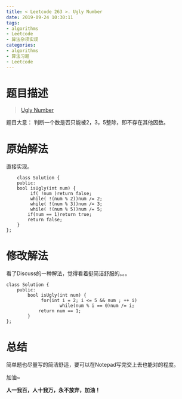 ```yaml
---
title: < Leetcode 263 >. Ugly Number
date: 2019-09-24 10:30:11
tags:   
- algorithms 
- Leetcode 
- 算法杂项实现
categories:
- algorithms  
- 算法习题  
- Leetcode  
---
```

# 题目描述 #
>  [Ugly Number](https://leetcode.com/problems/ugly-number/)

题目大意：
判断一个数是否只能被2，3，5整除，即不存在其他因数。

<!-- more -->
# 原始解法 #
直接实现。

	
		class Solution {
		public:
	    bool isUgly(int num) {
	         if( !num )return false;
	         while( !(num % 2))num /= 2;
	         while( !(num % 3))num /= 3;
	         while( !(num % 5))num /= 5;
	        if(num == 1)return true;
	        return false;
	    }
	};

# 修改解法 #
看了Discuss的一种解法，觉得看着挺简洁舒服的。。。
	
	class Solution {
	    public:
	        bool isUgly(int num) {
	             for(int i = 2; i <= 5 && num ; ++ i)
	                    while(num % i == 0)num /= i;
	            return num == 1;
	        }
	};

# 总结 #
简单题也尽量写的简洁舒适，要可以在Notepad写完交上去也能对的程度。

加油~

**人一我百，人十我万，永不放弃，加油！**